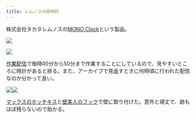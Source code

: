```yaml
---
title: レムノスの掛時計
---
```

株式会社タカタレムノスの[MONO Clock](https://www.amazon.co.jp/dp/B004UIT8BK)という製品。

![](https://lh5.googleusercontent.com/qSv7WZ8Q7VHp8-8CeAJRI8Hc1JFxHkTSfaYMGcZdMCqTj2DlOd1vZrWPRC1WU51QfWejLTsJ3ze5Cfwkwcm_pnjMyhZJMA7fIFeVbjvmvEIaIHNYk8L0zkTkXW1qRZDTJtxLhc47NAktNdvhJ3Wu-A)

![](https://lh6.googleusercontent.com/vSHPLsTpYzGCctNHbOn2sVOtzO3dyYcJGucXsLRc0xV_qBZ9v8T5zbxC70ySVX7xWCwiqQpopC9m1w4eE1HwzQqvPXVRTnPywYIR08_0dlBuQ92ifMRFDlDTdPJDAisTjuULNWDLlQC-AARPL79UCQ)

[作業配信](https://www.youtube.com/channel/UC5s-KpSDGzxWPWNv94PnJHw)で毎時00分から50分まで作業することにしているので、見やすいところに時計があると捗る。また、アーカイブで見返すときに何時頃に行われた配信なのか分かって良い。

![](https://lh5.googleusercontent.com/9qn8O8JuYDxp2rV56dtH3SkcYBXsDK-S1CYj__8sCCJVXTjwOvkn4GUsHHb0dMyMOCf0E9IicYv1mcH5iBBFCi-r2RTh6XqbcNUjpgYWVSx7D-bV-7pUxnlT_xxBjOfdPu_Dg66_mvRQ-gvAp0EM8w)![](https://lh6.googleusercontent.com/9d4lH-V-K13yYByHCJUTn4eprBH49P0ztpjD4OGIRyv463IwA68v068AMb3Ieg0IRswjGPDtWAO9_dev3wntxPUgv7jEi9ylzVv8Z0bwdqXe1evOH5rXM6-afXIcw2lJ-LZToNKeBvopIE4reaPXdA)

[マックスのホッチキス](https://www.amazon.co.jp/dp/B000O9WRWG)と[壁美人のフック](https://www.amazon.co.jp/dp/B00CU78TDG)で壁に取り付けた。意外と頑丈で、跡もほぼ残らないので助かる。
